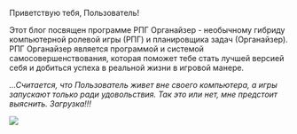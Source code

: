 <!--
Title: О Блоге
PostId: 8989519515755496292
Labels: Записи
Published: true
-->

Приветствую тебя, Пользователь!

Этот блог посвящен программе РПГ Органайзер - необычному гибриду компьютерной ролевой игры (РПГ) и планировщика задач (Органайзер). РПГ Органайзер является программой и системой самосовершенствования, которая поможет тебе стать лучшей версией себя и добиться успеха в реальной жизни в игровой манере.

_...Считается, что Пользователь живет вне своего компьютера, а игры запускают только ради удовольствия. Так это или нет, мне предстоит выяснить. Загрузка!!!_

![](https://cdn.jsdelivr.net/gh/pashkas/rpgorganizerblog/img/20220519_1.jpg)